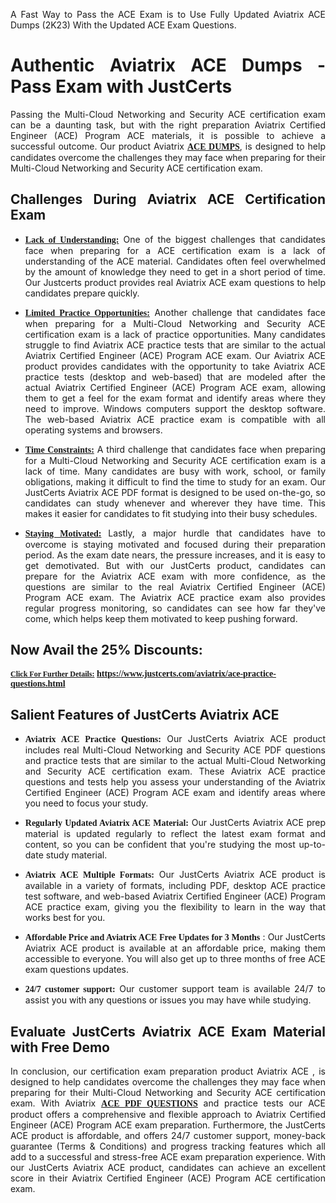 <p dir="auto" style="text-align: justify;">A Fast Way to Pass the ACE Exam is to Use Fully Updated Aviatrix ACE Dumps (2K23) With the Updated ACE Exam Questions.</p>

<h1 style="text-align: justify;"><strong>Authentic Aviatrix ACE Dumps - Pass Exam with JustCerts</strong></h1>

<p style="text-align: justify;">Passing the Multi-Cloud Networking and Security ACE certification exam can be a daunting task, but with the right preparation Aviatrix Certified Engineer (ACE) Program ACE materials, it is possible to achieve a successful outcome. Our product Aviatrix <strong><a href="https://www.justcerts.com/aviatrix/ace-practice-questions.html"><span style="font-family:Georgia,serif;"><u>ACE DUMPS</u></span></a></strong>, is designed to help candidates overcome the challenges they may face when preparing for their Multi-Cloud Networking and Security ACE certification exam.</p>

<h2 style="text-align: justify;"><strong>Challenges During Aviatrix ACE Certification Exam</strong></h2>

<ul>
	<li style="text-align: justify;"><u><span style="font-family:Georgia,serif;"><strong>Lack of Understanding:</strong></span></u> One of the biggest challenges that candidates face when preparing for a ACE certification exam is a lack of understanding of the ACE material. Candidates often feel overwhelmed by the amount of knowledge they need to get in a short period of time. Our Justcerts product provides real Aviatrix ACE exam questions to help candidates prepare quickly.</li>
</ul>

<ul>
	<li style="text-align: justify;"><u><span style="font-family:Georgia,serif;"><strong>Limited Practice Opportunities:</strong></span></u> Another challenge that candidates face when preparing for a Multi-Cloud Networking and Security ACE certification exam is a lack of practice opportunities. Many candidates struggle to find Aviatrix ACE practice tests that are similar to the actual Aviatrix Certified Engineer (ACE) Program ACE exam. Our Aviatrix ACE product provides candidates with the opportunity to take Aviatrix ACE practice tests (desktop and web-based) that are modeled after the actual Aviatrix Certified Engineer (ACE) Program ACE exam, allowing them to get a feel for the exam format and identify areas where they need to improve. Windows computers support the desktop software. The web-based Aviatrix ACE practice exam is compatible with all operating systems and browsers.</li>
</ul>

<ul>
	<li style="text-align: justify;"><u><span style="font-family:Georgia,serif;"><strong>Time Constraints:</strong></span></u> A third challenge that candidates face when preparing for a Multi-Cloud Networking and Security ACE certification exam is a lack of time. Many candidates are busy with work, school, or family obligations, making it difficult to find the time to study for an exam. Our JustCerts Aviatrix ACE PDF format is designed to be used on-the-go, so candidates can study whenever and wherever they have time. This makes it easier for candidates to fit studying into their busy schedules.</li>
</ul>

<ul>
	<li style="text-align: justify;"><u><span style="font-family:Georgia,serif;"><strong>Staying Motivated:</strong></span></u> Lastly, a major hurdle that candidates have to overcome is staying motivated and focused during their preparation period. As the exam date nears, the pressure increases, and it is easy to get demotivated. But with our JustCerts product, candidates can prepare for the Aviatrix ACE exam with more confidence, as the questions are similar to the real Aviatrix Certified Engineer (ACE) Program ACE exam. The Aviatrix ACE practice exam also provides regular progress monitoring, so candidates can see how far they've come, which helps keep them motivated to keep pushing forward.</li>
</ul>

<h2 style="text-align: justify;"><strong>Now Avail the 25% Discounts:</strong></h2>

<p><span style="font-size:12px;"><u><span style="font-family:Georgia,serif;"><strong>Click For Further Details:</strong></span></u></span><span style="font-size:14px;"><span style="font-family:Georgia,serif;"><strong> <a href="https://www.justcerts.com/aviatrix/ace-practice-questions.html">https://www.justcerts.com/aviatrix/ace-practice-questions.html</a></strong></span></span></p>

<h2 style="text-align: justify;"><strong>Salient Features of JustCerts Aviatrix ACE</strong></h2>

<ul>
	<li style="text-align: justify;"><span style="font-family:Georgia,serif;"><strong>Aviatrix ACE Practice Questions:</strong></span> Our JustCerts Aviatrix ACE product includes real Multi-Cloud Networking and Security ACE PDF questions and practice tests that are similar to the actual Multi-Cloud Networking and Security ACE certification exam. These Aviatrix ACE practice questions and tests help you assess your understanding of the Aviatrix Certified Engineer (ACE) Program ACE exam and identify areas where you need to focus your study.</li>
</ul>

<ul>
	<li style="text-align: justify;"><span style="font-family:Georgia,serif;"><strong>Regularly Updated Aviatrix ACE Material:</strong></span> Our JustCerts Aviatrix ACE prep material is updated regularly to reflect the latest exam format and content, so you can be confident that you're studying the most up-to-date study material.</li>
</ul>

<ul>
	<li style="text-align: justify;"><span style="font-family:Georgia,serif;"><strong>Aviatrix ACE Multiple Formats:</strong></span> Our JustCerts Aviatrix ACE product is available in a variety of formats, including PDF, desktop ACE practice test software, and web-based Aviatrix Certified Engineer (ACE) Program ACE practice exam, giving you the flexibility to learn in the way that works best for you.</li>
</ul>

<ul>
	<li style="text-align: justify;"><span style="font-family:Georgia,serif;"><strong>Affordable Price and Aviatrix ACE Free Updates for 3 Months</strong></span> : Our JustCerts Aviatrix ACE product is available at an affordable price, making them accessible to everyone. You will also get up to three months of free ACE exam questions updates.</li>
</ul>

<ul>
	<li style="text-align: justify;"><span style="font-family:Georgia,serif;"><strong>24/7 customer support:</strong></span> Our customer support team is available 24/7 to assist you with any questions or issues you may have while studying.</li>
</ul>

<h2 style="text-align: justify;"><strong>Evaluate JustCerts Aviatrix ACE Exam Material with Free Demo</strong></h2>

<p style="text-align: justify;">In conclusion, our certification exam preparation product Aviatrix ACE , is designed to help candidates overcome the challenges they may face when preparing for their Multi-Cloud Networking and Security ACE certification exam. With Aviatrix <a href="https://www.justcerts.com/aviatrix/ace-practice-questions.html"><u><strong><span style="font-family:Georgia,serif;">ACE PDF QUESTIONS</span></strong></u></a> and practice tests our ACE product offers a comprehensive and flexible approach to Aviatrix Certified Engineer (ACE) Program ACE exam preparation. Furthermore, the JustCerts ACE product is affordable, and offers 24/7 customer support, money-back guarantee (Terms & Conditions) and progress tracking features which all add to a successful and stress-free ACE exam preparation experience. With our JustCerts Aviatrix ACE product, candidates can achieve an excellent score in their Aviatrix Certified Engineer (ACE) Program ACE certification exam.</p>
